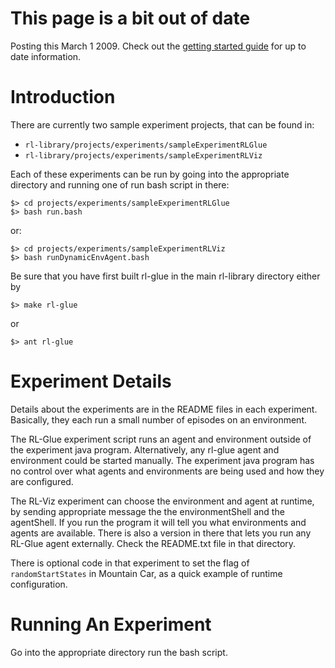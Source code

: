# This page is a bit out of date #
Posting this March 1 2009.  Check out the [getting started guide](GettingStarted.md) for up to date information.

# Introduction #

There are currently two sample experiment projects, that can be found in:

  * `rl-library/projects/experiments/sampleExperimentRLGlue`
  * `rl-library/projects/experiments/sampleExperimentRLViz`

Each of these experiments can be run by going into the appropriate directory and running one of run bash script in there:

```
$> cd projects/experiments/sampleExperimentRLGlue
$> bash run.bash
```

or:
```
$> cd projects/experiments/sampleExperimentRLViz
$> bash runDynamicEnvAgent.bash
```

Be sure that you have first built rl-glue in the main rl-library directory either by
```
$> make rl-glue
```

or
```
$> ant rl-glue
```


# Experiment Details #
Details about the experiments are in the README files in each experiment.  Basically, they each run a small number of episodes on an environment.

The RL-Glue experiment script runs an agent and environment outside of the experiment java program.  Alternatively, any rl-glue agent and environment could be started manually.  The experiment java program has no control over what agents and environments are being used and how they are configured.

The RL-Viz experiment can choose the environment and agent at runtime, by sending appropriate message the the environmentShell and the agentShell.  If you run the program it will tell you what environments and agents are available.  There is also a version in there that lets you run any RL-Glue agent externally.  Check the README.txt file in that directory.

There is optional code in that experiment to set the flag of `randomStartStates` in Mountain Car, as a quick example of runtime configuration.

# Running An Experiment #

Go into the appropriate directory run the bash script.